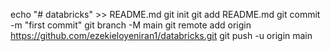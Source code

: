 echo "# databricks" >> README.md
git init
git add README.md
git commit -m "first commit"
git branch -M main
git remote add origin https://github.com/ezekieloyeniran1/databricks.git
git push -u origin main
